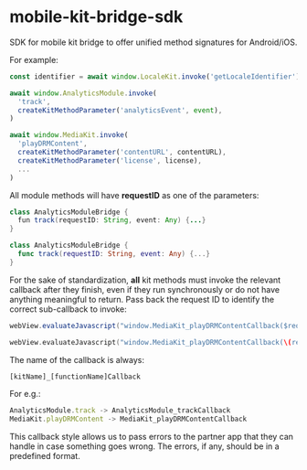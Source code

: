 # mobile-kit-bridge-sdk

SDK for mobile kit bridge to offer unified method signatures for Android/iOS.

For example:

```javascript
const identifier = await window.LocaleKit.invoke('getLocaleIdentifier');

await window.AnalyticsModule.invoke(
  'track',
  createKitMethodParameter('analyticsEvent', event),
)

await window.MediaKit.invoke(
  'playDRMContent',
  createKitMethodParameter('contentURL', contentURL),
  createKitMethodParameter('license', license),
  ...
)
```

All module methods will have **requestID** as one of the parameters:

```java
class AnalyticsModuleBridge {
  fun track(requestID: String, event: Any) {...}
}
```

```swift
class AnalyticsModuleBridge {
  func track(requestID: String, event: Any) {...}
}
```

For the sake of standardization, **all** kit methods must invoke the relevant callback after they finish, even if they run synchronously or do not have anything meaningful to return. Pass back the request ID to identify the correct sub-callback to invoke:

```java
webView.evaluateJavascript("window.MediaKit_playDRMContentCallback($requestID)") { _ -> }
```

```swift
webView.evaluateJavascript("window.MediaKit_playDRMContentCallback(\(requestID))", nil)
```

The name of the callback is always:

```javascript
[kitName]_[functionName]Callback
```

For e.g.:

```javascript
AnalyticsModule.track -> AnalyticsModule_trackCallback
MediaKit.playDRMContent -> MediaKit_playDRMContentCallback
```

This callback style allows us to pass errors to the partner app that they can handle in case something goes wrong. The errors, if any, should be in a predefined format.
